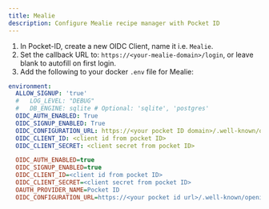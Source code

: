 ```yaml
---
title: Mealie
description: Configure Mealie recipe manager with Pocket ID
---
```


1. In Pocket-ID, create a new OIDC Client, name it i.e. `Mealie`.
2. Set the callback URL to: `https://<your-mealie-domain>/login`, or leave blank to autofill on first login.
3. Add the following to your docker `.env` file for Mealie:

```yaml
environment:
  ALLOW_SIGNUP: 'true'
  #   LOG_LEVEL: "DEBUG"
  #   DB_ENGINE: sqlite # Optional: 'sqlite', 'postgres'
  OIDC_AUTH_ENABLED: True
  OIDC_SIGNUP_ENABLED: True
  OIDC_CONFIGURATION_URL: https://<your pocket ID domain>/.well-known/openid-configuration
  OIDC_CLIENT_ID: <client id from pocket ID>
  OIDC_CLIENT_SECRET: <client secret from pocket ID>
```

```ini
  OIDC_AUTH_ENABLED=true
  OIDC_SIGNUP_ENABLED=true
  OIDC_CLIENT_ID=<client id from pocket ID>
  OIDC_CLIENT_SECRET=<client secret from pocket ID>
  OAUTH_PROVIDER_NAME=Pocket ID
  OIDC_CONFIGURATION_URL=https://<your pocket id url>/.well-known/openid-configuration
```
